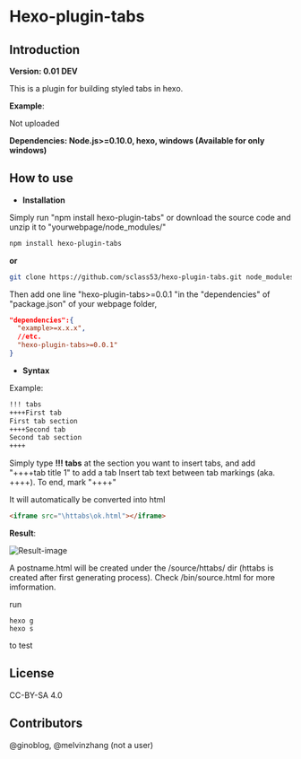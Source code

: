 # Hexo-plugin-tabs

## Introduction
**Version: 0.01 DEV**

This is a plugin for building styled tabs in hexo.

**Example**:

Not uploaded

**Dependencies: Node.js>=0.10.0, hexo, windows (Available for only windows)**

## How to use
- **Installation**

Simply run "npm install hexo-plugin-tabs" or download the source code and unzip it to "yourwebpage/node_modules/"

```bash
npm install hexo-plugin-tabs
```
**or**
```bash
git clone https://github.com/sclass53/hexo-plugin-tabs.git node_modules/hexo-plugin-tabs
```

Then add one line "hexo-plugin-tabs>=0.0.1 "in the "dependencies" of "package.json" of your webpage folder, 

```json
"dependencies":{
  "example>=x.x.x",
  //etc.
  "hexo-plugin-tabs>=0.0.1"
}
```

- **Syntax**

Example:

```markdown
!!! tabs
++++First tab
First tab section
++++Second tab
Second tab section
++++
```

Simply type **!!! tabs** at the section you want to insert tabs, and add "++++tab title 1" to add a tab
Insert tab text between tab markings (aka. ++++).
To end, mark "++++"

It will automatically be converted into html
```html
<iframe src="\httabs\ok.html"></iframe>
```
**Result**:

![Result-image]()

A postname.html will be created under the /source/httabs/ dir (httabs is created after first generating process). Check /bin/source.html for more imformation.

run
```
hexo g
hexo s
```
to test

## License

CC-BY-SA 4.0

## Contributors

@ginoblog, @melvinzhang (not a user)
